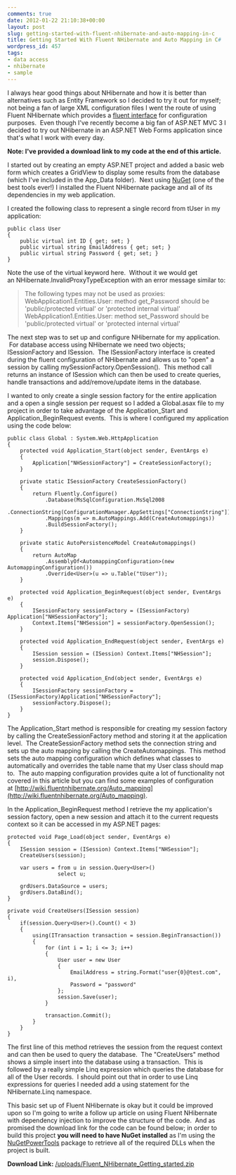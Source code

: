```yaml
---
comments: true
date: 2012-01-22 21:10:38+00:00
layout: post
slug: getting-started-with-fluent-nhibernate-and-auto-mapping-in-c
title: Getting Started With Fluent NHibernate and Auto Mapping in C#
wordpress_id: 457
tags:
- data access
- nhibernate
- sample
---
```


I always hear good things about NHibernate and how it is better than alternatives such as Entity Framework so I decided to try it out for myself; not being a fan of large XML configuration files I went the route of using Fluent NHibernate which provides a [fluent interface](http://en.wikipedia.org/wiki/Fluent_interface) for configuration purposes.  Even though I've recently become a big fan of ASP.NET MVC 3 I decided to try out NHibernate in an ASP.NET Web Forms application since that's what I work with every day.




<!-- more -->




**Note: I've provided a download link to my code at the end of this article.**




I started out by creating an empty ASP.NET project and added a basic web form which creates a GridView to display some results from the database (which I've included in the App_Data folder).  Next using [NuGet](http://nuget.org/) (one of the best tools ever!) I installed the Fluent NHibernate package and all of its dependencies in my web application.




I created the following class to represent a single record from tUser in my application:





    public class User
    {
        public virtual int ID { get; set; }
        public virtual string EmailAddress { get; set; }
        public virtual string Password { get; set; }
    }




Note the use of the virtual keyword here.  Without it we would get an NHibernate.InvalidProxyTypeException with an error message similar to:





<blockquote>The following types may not be used as proxies:
WebApplication1.Entities.User: method get_Password should be 'public/protected virtual' or 'protected internal virtual'
WebApplication1.Entities.User: method set_Password should be 'public/protected virtual' or 'protected internal virtual'</blockquote>




The next step was to set up and configure NHibernate for my application.  For database access using NHibernate we need two objects; ISessionFactory and ISession.  The ISessionFactory interface is created during the fluent configuration of NHibernate and allows us to "open" a session by calling mySessionFactory.OpenSession().  This method call returns an instance of ISession which can then be used to create queries, handle transactions and add/remove/update items in the database.




I wanted to only create a single session factory for the entire application and a open a single session per request so I added a Global.asax file to my project in order to take advantage of the Application_Start and Application_BeginRequest events.  This is where I configured my application using the code below:





    public class Global : System.Web.HttpApplication
    {
        protected void Application_Start(object sender, EventArgs e)
        {
            Application["NHSessionFactory"] = CreateSessionFactory();
        }

        private static ISessionFactory CreateSessionFactory()
        {
            return Fluently.Configure()
                .Database(MsSqlConfiguration.MsSql2008
                    .ConnectionString(ConfigurationManager.AppSettings["ConnectionString"]))
                .Mappings(m => m.AutoMappings.Add(CreateAutomappings))
                .BuildSessionFactory();
        }

        private static AutoPersistenceModel CreateAutomappings()
        {
            return AutoMap
                .AssemblyOf<AutomappingConfiguration>(new AutomappingConfiguration())
                .Override<User>(u => u.Table("tUser"));
        }

        protected void Application_BeginRequest(object sender, EventArgs e)
        {
            ISessionFactory sessionFactory = (ISessionFactory) Application["NHSessionFactory"];
            Context.Items["NHSession"] = sessionFactory.OpenSession();
        }

        protected void Application_EndRequest(object sender, EventArgs e)
        {
            ISession session = (ISession) Context.Items["NHSession"];
            session.Dispose();
        }

        protected void Application_End(object sender, EventArgs e)
        {
            ISessionFactory sessionFactory = (ISessionFactory)Application["NHSessionFactory"];
            sessionFactory.Dispose();
        }
    }




The Application_Start method is responsible for creating my session factory by calling the CreateSessionFactory method and storing it at the application level.  The CreateSessionFactory method sets the connection string and sets up the auto mapping by calling the CreateAutomappings.  This method sets the auto mapping configuration which defines what classes to automatically and overrides the table name that my User class should map to.  The auto mapping configuration provides quite a lot of functionality not covered in this article but you can find some examples of configuration at [http://wiki.fluentnhibernate.org/Auto_mapping](http://wiki.fluentnhibernate.org/Auto_mapping).




In the Application_BeginRequest method I retrieve the my application's session factory, open a new session and attach it to the current requests context so it can be accessed in my ASP.NET pages:





    protected void Page_Load(object sender, EventArgs e)
    {
        ISession session = (ISession) Context.Items["NHSession"];
        CreateUsers(session);

        var users = from u in session.Query<User>()
                    select u;

        grdUsers.DataSource = users;
        grdUsers.DataBind();
    }

    private void CreateUsers(ISession session)
    {
        if(session.Query<User>().Count() < 3)
        {
            using(ITransaction transaction = session.BeginTransaction())
            {
                for (int i = 1; i <= 3; i++)
                {
                    User user = new User
                    {
                        EmailAddress = string.Format("user{0}@test.com", i),
                        Password = "password"
                    };
                    session.Save(user);
                }

                transaction.Commit();
            }
        }
    }




The first line of this method retrieves the session from the request context and can then be used to query the database.  The "CreateUsers" method shows a simple insert into the database using a transaction.  This is followed by a really simple Linq expression which queries the database for all of the User records.  I should point out that in order to use Linq expressions for queries I needed add a using statement for the NHibernate.Linq namespace.




This basic set up of Fluent NHibernate is okay but it could be improved upon so I'm going to write a follow up article on using Fluent NHibernate with dependency injection to improve the structure of the code.  And as promised the download link for the code can be found below; in order to build this project **you will need to have NuGet installed** as I'm using the [NuGetPowerTools](http://nuget.org/packages/NuGetPowerTools) package to retrieve all of the required DLLs when the project is built.




**Download Link:** [/uploads/Fluent_NHibernate_Getting_started.zip](/uploads/Fluent_NHibernate_Getting_started.zip)

